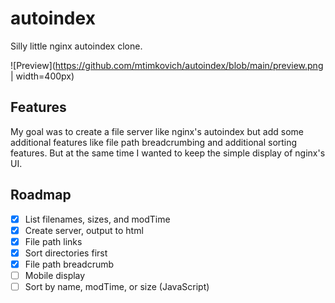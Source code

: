 # autoindex

Silly little nginx autoindex clone.

![Preview](https://github.com/mtimkovich/autoindex/blob/main/preview.png | width=400px)

## Features

My goal was to create a file server like nginx's autoindex but add some additional features like file path breadcrumbing and additional sorting features. But at the same time I wanted to keep the simple display of nginx's UI.

## Roadmap

- [x] List filenames, sizes, and modTime
- [x] Create server, output to html
- [x] File path links
- [x] Sort directories first
- [x] File path breadcrumb
- [ ] Mobile display
- [ ] Sort by name, modTime, or size (JavaScript)
